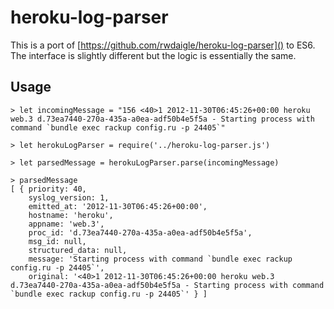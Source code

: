 heroku-log-parser
=================

This is a port of [https://github.com/rwdaigle/heroku-log-parser]() to ES6. The interface is slightly different but the logic is essentially the same.


## Usage

```
> let incomingMessage = "156 <40>1 2012-11-30T06:45:26+00:00 heroku web.3 d.73ea7440-270a-435a-a0ea-adf50b4e5f5a - Starting process with command `bundle exec rackup config.ru -p 24405`"

> let herokuLogParser = require('../heroku-log-parser.js')

> let parsedMessage = herokuLogParser.parse(incomingMessage)

> parsedMessage
[ { priority: 40,
    syslog_version: 1,
    emitted_at: '2012-11-30T06:45:26+00:00',
    hostname: 'heroku',
    appname: 'web.3',
    proc_id: 'd.73ea7440-270a-435a-a0ea-adf50b4e5f5a',
    msg_id: null,
    structured_data: null,
    message: 'Starting process with command `bundle exec rackup config.ru -p 24405`',
    original: '<40>1 2012-11-30T06:45:26+00:00 heroku web.3 d.73ea7440-270a-435a-a0ea-adf50b4e5f5a - Starting process with command `bundle exec rackup config.ru -p 24405`' } ]
```
